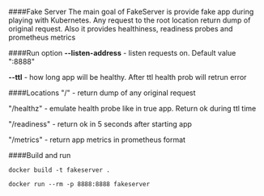 ####Fake Server
The main goal of FakeServer is provide fake app during playing with Kubernetes. 
Any request to the root location return dump of original request. 
Also it provides healthiness, readiness probes and prometheus metrics

####Run option
**--listen-address** - listen requests on. Default value ":8888"

**--ttl** - how long app will be healthy. After ttl health prob will retrun error

####Locations
"/" - return dump of any original request

"/healthz" - emulate health probe like in true app. Return ok during ttl time

"/readiness" - return ok in 5 seconds after starting app

"/metrics" - return app metrics in prometheus format

####Build and run
```shell script
docker build -t fakeserver .
```
```shell script
docker run --rm -p 8888:8888 fakeserver
```